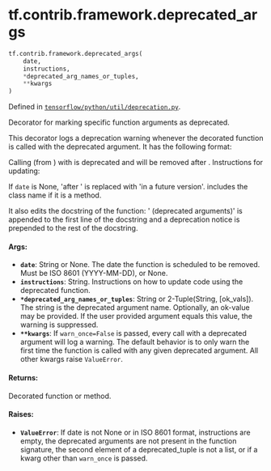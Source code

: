 <div itemscope itemtype="http://developers.google.com/ReferenceObject">
<meta itemprop="name" content="tf.contrib.framework.deprecated_args" />
<meta itemprop="path" content="Stable" />
</div>

# tf.contrib.framework.deprecated_args

``` python
tf.contrib.framework.deprecated_args(
    date,
    instructions,
    *deprecated_arg_names_or_tuples,
    **kwargs
)
```



Defined in [`tensorflow/python/util/deprecation.py`](https://www.tensorflow.org/code/tensorflow/python/util/deprecation.py).

Decorator for marking specific function arguments as deprecated.

This decorator logs a deprecation warning whenever the decorated function is
called with the deprecated argument. It has the following format:

  Calling <function> (from <module>) with <arg> is deprecated and will be
  removed after <date>. Instructions for updating:
    <instructions>

If `date` is None, 'after <date>' is replaced with 'in a future version'.
<function> includes the class name if it is a method.

It also edits the docstring of the function: ' (deprecated arguments)' is
appended to the first line of the docstring and a deprecation notice is
prepended to the rest of the docstring.

#### Args:

* <b>`date`</b>: String or None. The date the function is scheduled to be removed.
    Must be ISO 8601 (YYYY-MM-DD), or None.
* <b>`instructions`</b>: String. Instructions on how to update code using the
    deprecated function.
* <b>`*deprecated_arg_names_or_tuples`</b>: String or 2-Tuple(String,
    [ok_vals]).  The string is the deprecated argument name.
    Optionally, an ok-value may be provided.  If the user provided
    argument equals this value, the warning is suppressed.
* <b>`**kwargs`</b>: If `warn_once=False` is passed, every call with a deprecated
    argument will log a warning. The default behavior is to only warn the
    first time the function is called with any given deprecated argument.
    All other kwargs raise `ValueError`.


#### Returns:

Decorated function or method.


#### Raises:

* <b>`ValueError`</b>: If date is not None or in ISO 8601 format, instructions are
    empty, the deprecated arguments are not present in the function
    signature, the second element of a deprecated_tuple is not a
    list, or if a kwarg other than `warn_once` is passed.